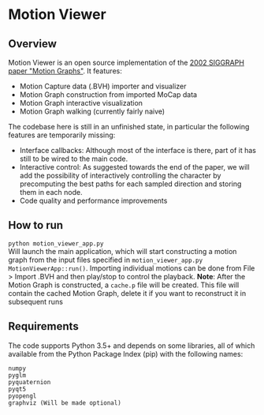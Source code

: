 # Motion Viewer
## Overview
Motion Viewer is an open source implementation of the [2002 SIGGRAPH paper "Motion Graphs"](https://dl.acm.org/citation.cfm?id=566605). 
It features:  

- Motion Capture data (.BVH) importer and visualizer  
- Motion Graph construction from imported MoCap data  
- Motion Graph interactive visualization
- Motion Graph walking (currently fairly naive)

The codebase here is still in an unfinished state, in particular the following features are temporarily missing:

- Interface callbacks: Although most of the interface is there, part of it has still to be wired to the main code.
- Interactive control: As suggested towards the end of the paper, we will add the possibility of interactively controlling the character by precomputing the best paths for each sampled direction and storing them in each node.
- Code quality and performance improvements

## How to run
`python motion_viewer_app.py`  
Will launch the main application, which will start constructing a motion graph from the input files specified in `motion_viewer_app.py` `MotionViewerApp::run()`. 
Importing individual motions can be done from File > Import .BVH and then play/stop to control the playback.
**Note**: After the Motion Graph is constructed, a `cache.p` file will be created. This file will contain the cached Motion Graph, delete it if you want to reconstruct it in subsequent runs

## Requirements
The code supports Python 3.5+ and depends on some libraries, all of which available from the Python Package Index (pip) with the following names:
```
numpy
pyglm
pyquaternion
pyqt5
pyopengl
graphviz (Will be made optional)
```
